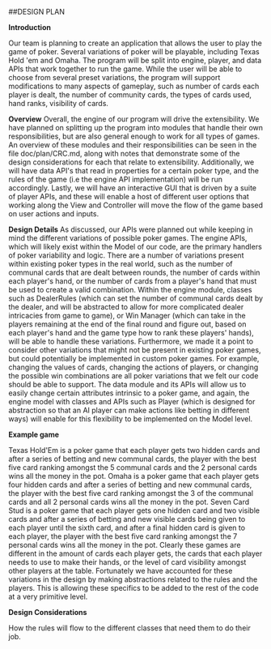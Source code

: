 ##DESIGN PLAN

__Introduction__

Our team is planning to create an application that allows the user to play the game of poker.
Several variations of poker will be playable, including Texas Hold 'em
and Omaha. The program will be split into engine, player, and data APIs that work together
to run the game. While the user will be able to choose from several preset variations, the
program will support modifications to many aspects of gameplay, such as number of cards each player is dealt,
the number of community cards, the types of cards used, hand ranks, visibility of cards. 
  
__Overview__
Overall, the engine of our program will drive the extensibility. We have planned on splitting up 
the program into modules that handle their own responsibilities, but are also general enough to 
work for all types of games. An overview of these modules and their responsibilities can be 
seen in the file doc/plan/CRC.md, along with notes that demonstrate some of the design considerations
for each that relate to extensibility. Additionally, we will have data API's that read in properties 
for a certain poker type, and the rules of the game (i.e the engine API implementation) will 
be run accordingly. Lastly, we will have an interactive GUI that is driven by a suite of player APIs,
and these will enable a host of different user options that working along the View and Controller will
move the flow of the game based on user actions and inputs. 

__Design Details__
As discussed, our APIs were planned out while keeping in mind the different variations of possible poker
games. The engine APIs, which will likely exist within the Model of our code, are the primary
handlers of poker variability and logic. There are a number of variations present within existing 
poker types in the real world, such as the number of communal cards that are dealt between 
rounds, the number of cards within each player's hand, or the number of cards from a player's 
hand that must be used to create a valid combination. Within the engine module, classes such as
 DealerRules (which can set the number of communal cards dealt by the dealer, and will be abstracted to 
 allow for more complicated dealer intricacies from game to game), or Win Manager (which can take in the 
 players remaining at the end of the final round and figure out, based on each player's hand 
 and the game type how to rank these players' hands), will be able to handle these variations. 
 Furthermore, we made it a point to consider other variations that might not be present in existing poker
 games, but could potentially be implemented in custom poker games. For example, changing the values of cards, 
 changing the actions of players, or changing the possible win combinations are all poker variations that we 
 felt our code should be able to support. The data module and its APIs will allow us to easily change certain
 attributes intrinsic to a poker game, and again, the engine model with classes and APIs such as 
 Player (which is designed for abstraction so that an AI player can make actions like betting in 
 different ways) will enable for this flexibility to be implemented on the Model level. 

__Example game__

Texas Hold'Em is a poker game that each player gets two hidden cards and after a series of betting and new communal cards, the player with the best five card ranking amongst the 5 communal cards and the 2 personal cards wins all the money in the pot.
Omaha is a poker game that each player gets four hidden cards and after a series of betting and new communal cards, the player with the best five card ranking amongst the 3 of the communal cards and all 2 personal cards wins all the money in the pot.
Seven Card Stud is a poker game that each player gets one hidden card and two visible cards and after a series of betting and new visible cards being given to each player until the sixth card, and after a final hidden card is given to each player, the player with the best five card ranking amongst the 7 personal cards wins all the money in the pot.
Clearly these games are different in the amount of cards each player gets, the cards that each player needs to use to make their hands, or the level of card visibility amongst other players at the table. Fortunately we have accounted for these variations in the design by making abstractions related to the rules and the players. This is allowing these specifics to be added to the rest of the code at a very primitive level.


__Design Considerations__

How the rules will flow to the different classes that need them
to do their job. 

